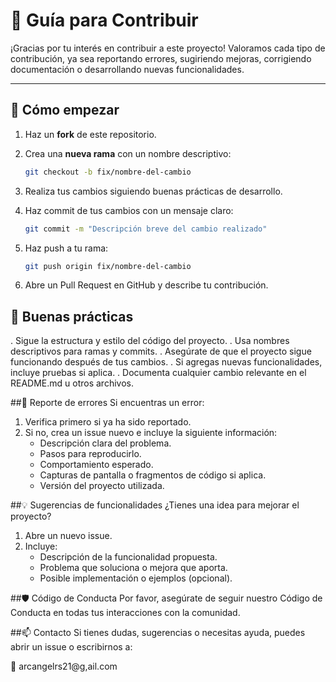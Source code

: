 # 🤝 Guía para Contribuir

¡Gracias por tu interés en contribuir a este proyecto! Valoramos cada tipo de contribución, ya sea reportando errores, sugiriendo mejoras, corrigiendo documentación o desarrollando nuevas funcionalidades.

---

## 🚀 Cómo empezar

1. Haz un **fork** de este repositorio.
   
2. Crea una **nueva rama** con un nombre descriptivo:
   ```bash
   git checkout -b fix/nombre-del-cambio

3. Realiza tus cambios siguiendo buenas prácticas de desarrollo.

4. Haz commit de tus cambios con un mensaje claro:
   ```bash
   git commit -m "Descripción breve del cambio realizado"
   
5. Haz push a tu rama:
   ```bash
   git push origin fix/nombre-del-cambio

6. Abre un Pull Request en GitHub y describe tu contribución.

## 📝 Buenas prácticas
. Sigue la estructura y estilo del código del proyecto.
. Usa nombres descriptivos para ramas y commits.
. Asegúrate de que el proyecto sigue funcionando después de tus cambios.
. Si agregas nuevas funcionalidades, incluye pruebas si aplica.
. Documenta cualquier cambio relevante en el README.md u otros archivos.

##🐞 Reporte de errores
Si encuentras un error:
1. Verifica primero si ya ha sido reportado.
2. Si no, crea un issue nuevo e incluye la siguiente información:
   - Descripción clara del problema.
   - Pasos para reproducirlo.
   - Comportamiento esperado.
   - Capturas de pantalla o fragmentos de código si aplica.
   - Versión del proyecto utilizada.

##💡 Sugerencias de funcionalidades
¿Tienes una idea para mejorar el proyecto?
1. Abre un nuevo issue.
2. Incluye:
   - Descripción de la funcionalidad propuesta.
   - Problema que soluciona o mejora que aporta.
   - Posible implementación o ejemplos (opcional).

##🛡️ Código de Conducta
Por favor, asegúrate de seguir nuestro Código de Conducta en todas tus interacciones con la comunidad.

##📫 Contacto
Si tienes dudas, sugerencias o necesitas ayuda, puedes abrir un issue o escribirnos a:

📧 arcangelrs21@g,ail.com
